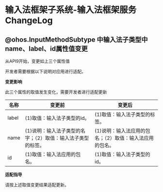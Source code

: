 # 输入法框架子系统-输入法框架服务ChangeLog


## @ohos.InputMethodSubtype 中输入法子类型中name、label、id属性值变更
从API9开始，变更如上三个属性值

开发者需要根据以下说明对应用进行适配。

**变更影响**

此三个属性的取值发生变化，需要开发者进行适配更新

| 名称 | 变更前 | 变更后 |
| -------- | -------- | -------- |
| label | (1)取值：输入法子类型的id。| (1)取值：输入法子类型的标签。|
| name | (1)说明：输入法子类型的名字；（2）取值：输入法子类型的标签。| (1)说明：输入法应用的包名；（2）取值：输入法应用的包名。|
| id | (1)取值：输入法应用的包名。| (1)取值：输入法子类型的id。|

**适配指导**

请按上述取值变更结果适配更新。

<!--no_check-->